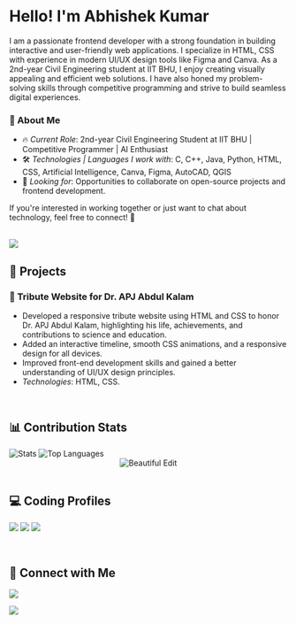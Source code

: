 <!--------------------------------------------------------------------------ABOUT-------------------------------------------------------------------------------->
<h1 align="left">Hello! I'm Abhishek Kumar</h1>

<p>I am a passionate frontend developer with a strong foundation in building interactive and user-friendly web applications. I specialize in HTML, CSS with experience in modern UI/UX design tools like Figma and Canva. As a 2nd-year Civil Engineering student at IIT BHU, I enjoy creating visually appealing and efficient web solutions. I have also honed my problem-solving skills through competitive programming and strive to build seamless digital experiences.</p>

### 🔹 About Me
- 🔥 *Current Role*: 2nd-year Civil Engineering Student at IIT BHU | Competitive Programmer | AI Enthusiast
- 🛠 *Technologies | Languages I work with*: C, C++, Java, Python, HTML, CSS, Artificial Intelligence, Canva, Figma, AutoCAD, QGIS
- 🚀 *Looking for*: Opportunities to collaborate on open-source projects and frontend development.

<p>If you're interested in working together or just want to chat about technology, feel free to connect! 🚀</p>

<br>
<img src="https://komarev.com/ghpvc/?username=AbhishekKumar&color=blue" />

<br>

<!-------------------------------------------------------------------------PROJECTS-------------------------------------------------------------------------------->

## 🚀 Projects

### 🔹 Tribute Website for Dr. APJ Abdul Kalam
- Developed a responsive tribute website using HTML and CSS to honor Dr. APJ Abdul Kalam, highlighting his life, achievements, and contributions to science and education.
- Added an interactive timeline, smooth CSS animations, and a responsive design for all devices.
- Improved front-end development skills and gained a better understanding of UI/UX design principles.
- *Technologies*: HTML, CSS.

<br>

## 📊 Contribution Stats
<img alt="Stats" src="https://github-readme-stats.vercel.app/api?username=23abhishek2024&show_icons=true&count_private=true&theme=react&hide_border=true&bg_color=0D1117" />
<img alt="Top Languages" src="https://github-readme-stats.vercel.app/api/top-langs/?username=23abhishek2024&langs_count=8&count_private=true&layout=compact&theme=react&hide_border=true&bg_color=0D1117" />
<div align="center">
  <img src="https://github-readme-streak-stats.herokuapp.com/?user=23abhishek2024&theme=black-ice&hide_border=true&stroke=0000&background=060A0CD0" alt="Beautiful Edit"/>
</div>

<br>

## 💻 Coding Profiles
<a href="https://codeforces.com/profile/23_abhishek_24"><img src="https://img.shields.io/badge/codeforces-%231F8ACB.svg?style=for-the-badge&logo=codeforces&logoColor=white"></a>
<a href="https://leetcode.com/23_abhishek_2024/"><img src="https://img.shields.io/badge/leetcode-D14836.svg?style=for-the-badge&logo=leetcode&logoColor=white"></img></a>
<a href="https://auth.geeksforgeeks.org/user/abhisheprlx"><img src="https://img.shields.io/badge/geeksforgeeks-%D14836.svg?style=for-the-badge&logo=geeksforgeeks&logoColor=white"></img></a>

<br>

## 🔗 Connect with Me
<a href="https://www.linkedin.com/in/abhishek-kumar-17444b282/"><img src="https://img.shields.io/badge/linkedin-%230077B5.svg?style=for-the-badge&logo=linkedin&logoColor=white"></img></a>
<!-- <a href="https://twitter.com/AbhishekKumar"><img src="https://img.shields.io/badge/twitter-%230077B5.svg?style=for-the-badge&logo=twitter&logoColor=white"></img></a> -->
<a href="mailto:abhishek78579@gmail.com"><img src="https://img.shields.io/badge/GMAIL-D14836?style=for-the-badge&logo=gmail&logoColor=white"></img></a>
<!-- <a href="https://medium.com/@abhishekkumar"><img src="https://img.shields.io/badge/Medium-D14836?style=for-the-badge&logo=medium&logoColor=white"></img></a> -->
